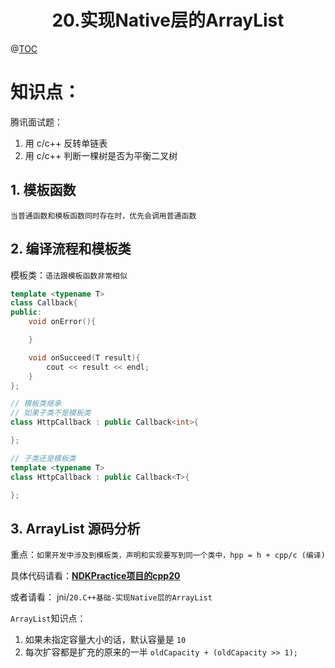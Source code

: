 # <center>20.实现Native层的ArrayList<center>
@[TOC](C++基础)

# 知识点：

腾讯面试题：  
1. 用 c/c++ 反转单链表   
2. 用 c/c++ 判断一棵树是否为平衡二叉树  

## 1. 模板函数

`当普通函数和模板函数同时存在时，优先会调用普通函数`


## 2. 编译流程和模板类

模板类：`语法跟模板函数非常相似`

```c++
template <typename T>
class Callback{
public:
    void onError(){

    }

    void onSucceed(T result){
        cout << result << endl;
    }
};

// 模板类继承
// 如果子类不是模板类
class HttpCallback : public Callback<int>{

};

// 子类还是模板类
template <typename T>
class HttpCallback : public Callback<T>{

};
```


## 3. ArrayList 源码分析

重点：`如果开发中涉及到模板类，声明和实现要写到同一个类中，hpp = h + cpp/c (编译)`

具体代码请看：**[NDKPractice项目的cpp20](https://github.com/EastUp/NDKPractice/tree/master/cpp20)**

或者请看： jni/`20.C++基础-实现Native层的ArrayList`

`ArrayList`知识点：  
1. 如果未指定容量大小的话，默认容量是 `10`
2. 每次扩容都是扩充的原来的一半 `oldCapacity + (oldCapacity >> 1);`




















